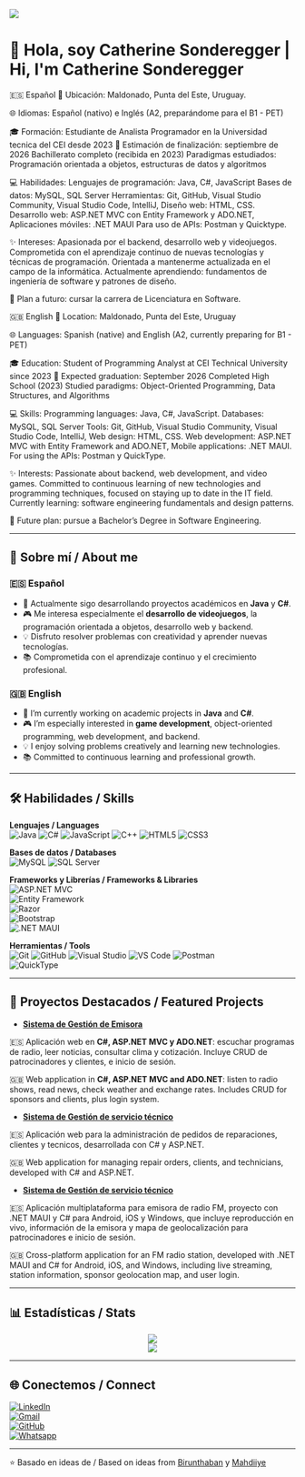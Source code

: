 ![](https://komarev.com/ghpvc/?username=CathGirL1&color=blue)

# 👋 Hola, soy Catherine Sonderegger | Hi, I'm Catherine Sonderegger  

🇪🇸 Español
📍 Ubicación: Maldonado, Punta del Este, Uruguay. 

🌐 Idiomas: Español (nativo) e Inglés (A2, preparándome para el B1 - PET)

🎓 Formación: Estudiante de Analista Programador en la Universidad tecnica del CEI desde 2023
📅 Estimación de finalización: septiembre de 2026
Bachillerato completo (recibida en 2023)
Paradigmas estudiados: Programación orientada a objetos, estructuras de datos y algoritmos

💻 Habilidades: Lenguajes de programación: Java, C#, JavaScript
Bases de datos: MySQL, SQL Server Herramientas: Git, GitHub, Visual Studio Community, Visual Studio Code, IntelliJ, Diseño web: HTML, CSS.
Desarrollo web: ASP.NET MVC con Entity Framework y ADO.NET, Aplicaciones móviles: .NET MAUI
Para uso de APIs: Postman y Quicktype.

✨ Intereses: Apasionada por el backend, desarrollo web y videojuegos. Comprometida con el aprendizaje continuo de nuevas tecnologías y técnicas de programación. Orientada a mantenerme actualizada en el campo de la informática.
Actualmente aprendiendo: fundamentos de ingeniería de software y patrones de diseño.

🚀 Plan a futuro: cursar la carrera de Licenciatura en Software.

🇬🇧 English
📍 Location: Maldonado, Punta del Este, Uruguay

🌐 Languages: Spanish (native) and English (A2, currently preparing for B1 - PET)

🎓 Education: Student of Programming Analyst at CEI Technical University since 2023
📅 Expected graduation: September 2026
Completed High School (2023)
Studied paradigms: Object-Oriented Programming, Data Structures, and Algorithms

💻 Skills: Programming languages: Java, C#, JavaScript. Databases: MySQL, SQL Server
Tools: Git, GitHub, Visual Studio Community, Visual Studio Code, IntelliJ, Web design: HTML, CSS. Web development: ASP.NET MVC with Entity Framework and ADO.NET, Mobile applications: .NET MAUI.
For using the APIs: Postman y QuickType. 

✨ Interests: Passionate about backend, web development, and video games. Committed to continuous learning of new technologies and programming techniques, focused on staying up to date in the IT field.
Currently learning: software engineering fundamentals and design patterns.

🚀 Future plan: pursue a Bachelor’s Degree in Software Engineering.

---

## 🔹 Sobre mí / About me  

### 🇪🇸 Español  
- 🌱 Actualmente sigo desarrollando proyectos académicos en **Java** y **C#**.  
- 🎮 Me interesa especialmente el **desarrollo de videojuegos**, la programación orientada a objetos, desarrollo web y backend.  
- 💡 Disfruto resolver problemas con creatividad y aprender nuevas tecnologías.  
- 📚 Comprometida con el aprendizaje continuo y el crecimiento profesional.  

### 🇬🇧 English  
- 🌱 I’m currently working on academic projects in **Java** and **C#**.  
- 🎮 I’m especially interested in **game development**, object-oriented programming, web development, and backend.  
- 💡 I enjoy solving problems creatively and learning new technologies.  
- 📚 Committed to continuous learning and professional growth.  

---

## 🛠️ Habilidades / Skills  

**Lenguajes / Languages**  
![Java](https://img.shields.io/badge/Java-ED8B00?style=for-the-badge&logo=java&logoColor=white)
![C#](https://img.shields.io/badge/C%23-239120?style=for-the-badge&logo=c-sharp&logoColor=white)
![JavaScript](https://img.shields.io/badge/JavaScript-F7DF1E?style=for-the-badge&logo=javascript&logoColor=black)
![C++](https://img.shields.io/badge/C++-00599C?style=for-the-badge&logo=c%2b%2b&logoColor=white)
![HTML5](https://img.shields.io/badge/HTML5-E34F26?style=for-the-badge&logo=html5&logoColor=white)
![CSS3](https://img.shields.io/badge/CSS3-1572B6?style=for-the-badge&logo=css3&logoColor=white)

**Bases de datos / Databases**  
![MySQL](https://img.shields.io/badge/MySQL-00000F?style=for-the-badge&logo=mysql&logoColor=white)
![SQL Server](https://img.shields.io/badge/SQL%20Server-CC2927?style=for-the-badge&logo=microsoftsqlserver&logoColor=white)

**Frameworks y Librerías / Frameworks & Libraries**  
![ASP.NET MVC](https://img.shields.io/badge/ASP.NET%20MVC-5C2D91?style=for-the-badge&logo=.net&logoColor=white)  
![Entity Framework](https://img.shields.io/badge/Entity%20Framework-512BD4?style=for-the-badge&logo=.net&logoColor=white)  
![Razor](https://img.shields.io/badge/Razor-5C2D91?style=for-the-badge&logo=.net&logoColor=white)  
![Bootstrap](https://img.shields.io/badge/Bootstrap-7952B3?style=for-the-badge&logo=bootstrap&logoColor=white)  
![.NET MAUI](https://img.shields.io/badge/.NET%20MAUI-512BD4?style=for-the-badge&logo=.net&logoColor=white)

**Herramientas / Tools**  
![Git](https://img.shields.io/badge/Git-F05032?style=for-the-badge&logo=git&logoColor=white)
![GitHub](https://img.shields.io/badge/GitHub-181717?style=for-the-badge&logo=github&logoColor=white)
![Visual Studio](https://img.shields.io/badge/Visual%20Studio-5C2D91?style=for-the-badge&logo=visualstudio&logoColor=white)
![VS Code](https://img.shields.io/badge/VS%20Code-0078D4?style=for-the-badge&logo=visualstudiocode&logoColor=white)
![Postman](https://img.shields.io/badge/Postman-FF6C37?style=for-the-badge&logo=postman&logoColor=white)  
![QuickType](https://img.shields.io/badge/QuickType-009688?style=for-the-badge&logo=graphql&logoColor=white)

---

## 📂 Proyectos Destacados / Featured Projects  

  - **[Sistema de Gestión de Emisora](https://github.com/CathGirL1/Repositorio-Emisora)**
  
  🇪🇸 Aplicación web en **C#, ASP.NET MVC y ADO.NET**: escuchar programas de radio, leer noticias, consultar clima y cotización. Incluye CRUD de patrocinadores y clientes, e inicio de sesión.

  🇬🇧 Web application in **C#, ASP.NET MVC and ADO.NET**: listen to radio shows, read news, check weather and exchange rates. Includes CRUD for sponsors and clients, plus login system.

  - **[Sistema de Gestión de servicio técnico](https://github.com/CathGirL1/Sistema-Servicio-Tecnico)**
    
  🇪🇸 Aplicación web para la administración de pedidos de reparaciones, clientes y tecnicos, desarrollada con C# y ASP.NET.
  
  🇬🇧 Web application for managing repair orders, clients, and technicians, developed with C# and ASP.NET.

  - **[Sistema de Gestión de servicio técnico](https://github.com/CathGirL1/Emisora-Radio-FM)**
    
  🇪🇸 Aplicación multiplataforma para emisora de radio FM, proyecto con .NET MAUI y C# para Android, iOS y Windows, que incluye reproducción en vivo, información de la emisora y mapa de geolocalización para patrocinadores e inicio de sesión.
  
  🇬🇧 Cross-platform application for an FM radio station, developed with .NET MAUI and C# for Android, iOS, and Windows, including live streaming, station information, sponsor geolocation map, and user login.
   
---

## 📊 Estadísticas / Stats  

<div align="center">

![](https://github-readme-stats.vercel.app/api?username=CathGirL1&theme=dracula&hide_border=false&include_all_commits=true&count_private=true)<br/>
![](https://github-readme-streak-stats.herokuapp.com/?user=CathGirL1&theme=dracula&hide_border=false)<br/>

</div>

---

## 🌐 Conectemos / Connect  

[![LinkedIn](https://img.shields.io/badge/LinkedIn-0077B5?style=for-the-badge&logo=linkedin&logoColor=white)](https://www.linkedin.com/in/TuPerfilLinkedIn)  
[![Gmail](https://img.shields.io/badge/Email-D14836?style=for-the-badge&logo=gmail&logoColor=white)](mailto:catherinesonderegger446@gmail.com)  
[![GitHub](https://img.shields.io/badge/GitHub-181717?style=for-the-badge&logo=github&logoColor=white)](https://github.com/CathGirL1)  
[![Whatsapp](https://img.shields.io/badge/WhatsApp-25D366?style=for-the-badge&logo=whatsapp&logoColor=white)](https://wa.me/598949650)  

---
⭐️ Basado en ideas de / Based on ideas from [Birunthaban](https://github.com/Birunthaban) y [Mahdiiye](https://github.com/Mahdiiye)  

